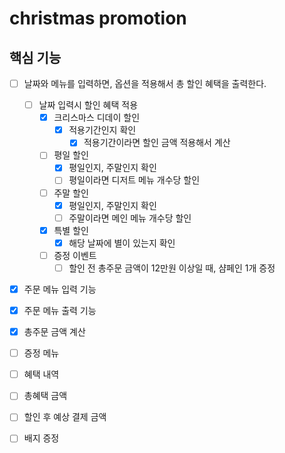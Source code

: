 # christmas promotion

## 핵심 기능

- [ ] 날짜와 메뉴를 입력하면, 옵션을 적용해서 총 할인 혜택을 출력한다.

  - [ ] 날짜 입력시 할인 혜택 적용
    - [x] 크리스마스 디데이 할인
      - [x] 적용기간인지 확인
        - [x] 적용기간이라면 할인 금액 적용해서 계산
    - [ ] 평일 할인
      - [x] 평일인지, 주말인지 확인
      - [ ] 평일이라면 디저트 메뉴 개수당 할인
    - [ ] 주말 할인
      - [x] 평일인지, 주말인지 확인
      - [ ] 주말이라면 메인 메뉴 개수당 할인
    - [x] 특별 할인
      - [x] 해당 날짜에 별이 있는지 확인
    - [ ] 증정 이벤트
      - [ ] 할인 전 총주문 금액이 12만원 이상일 때, 샴페인 1개 증정

- [x] 주문 메뉴 입력 기능
- [x] 주문 메뉴 출력 기능

- [x] 총주문 금액 계산
- [ ] 증정 메뉴
- [ ] 혜택 내역
- [ ] 총혜택 금액
- [ ] 할인 후 예상 결제 금액
- [ ] 배지 증정
